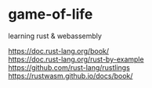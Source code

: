# game-of-life
learning rust &amp; webassembly

https://doc.rust-lang.org/book/ \
https://doc.rust-lang.org/rust-by-example \
https://github.com/rust-lang/rustlings \
https://rustwasm.github.io/docs/book/
